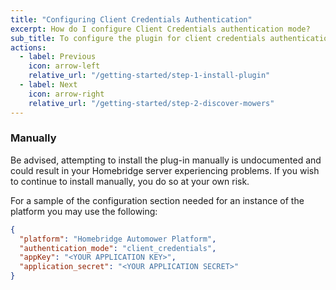 ```yaml
---
title: "Configuring Client Credentials Authentication"
excerpt: How do I configure Client Credentials authentication mode?
sub_title: To configure the plugin for client credentials authentication mode, please follow these instructions...
actions:
  - label: Previous
    icon: arrow-left
    relative_url: "/getting-started/step-1-install-plugin"
  - label: Next
    icon: arrow-right
    relative_url: "/getting-started/step-2-discover-mowers"
---
```


### Manually
Be advised, attempting to install the plug-in manually is undocumented and could result in your Homebridge server experiencing problems. If you wish to continue to install manually, you do so at your own risk.

For a sample of the configuration section needed for an instance of the platform you may use the following:
```json
{
  "platform": "Homebridge Automower Platform",
  "authentication_mode": "client_credentials",
  "appKey": "<YOUR APPLICATION KEY>",
  "application_secret": "<YOUR APPLICATION SECRET>"
}
```
